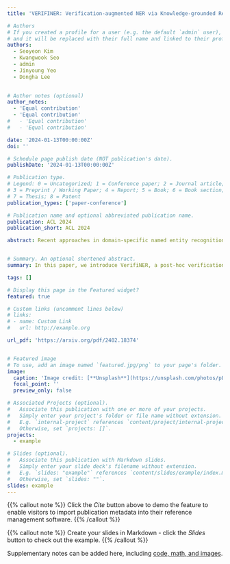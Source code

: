 ```yaml
---
title: 'VERIFINER: Verification-augmented NER via Knowledge-grounded Reasoning with Large Language Models'

# Authors
# If you created a profile for a user (e.g. the default `admin` user), write the username (folder name) here
# and it will be replaced with their full name and linked to their profile.
authors:
  - Seoyeon Kim
  - Kwangwook Seo 
  - admin
  - Jinyoung Yeo
  - Dongha Lee
 

# Author notes (optional)
author_notes:
  - 'Equal contribution'
  - 'Equal contribution'
#   - 'Equal contribution'
#   - 'Equal contribution'

date: '2024-01-13T00:00:00Z'
doi: ''

# Schedule page publish date (NOT publication's date).
publishDate: '2024-01-13T00:00:00Z'

# Publication type.
# Legend: 0 = Uncategorized; 1 = Conference paper; 2 = Journal article;
# 3 = Preprint / Working Paper; 4 = Report; 5 = Book; 6 = Book section;
# 7 = Thesis; 8 = Patent
publication_types: ['paper-conference']

# Publication name and optional abbreviated publication name.
publication: ACL 2024
publication_short: ACL 2024

abstract: Recent approaches in domain-specific named entity recognition (NER), such as biomedical NER, have shown remarkable advances. However, they still lack of faithfulness, producing erroneous predictions. We assume that knowledge of entities can be useful in verifying the correctness of the predictions. Despite the usefulness of knowledge, resolving such errors with knowledge is nontrivial, since the knowledge itself does not directly indicate the ground-truth label. To this end, we propose VerifiNER, a post-hoc verification framework that identifies errors from existing NER methods using knowledge and revises them into more faithful predictions. Our framework leverages the reasoning abilities of large language models to adequately ground on knowledge and the contextual information in the verification process. We validate effectiveness of VerifiNER through extensive experiments on biomedical datasets. The results suggest that VerifiNER can successfully verify errors from existing models as a model-agnostic approach. Further analyses on out-of-domain and low-resource settings show the usefulness of VerifiNER on real-world applications. 


# Summary. An optional shortened abstract.
summary: In this paper, we introduce VerifiNER, a post-hoc verification framework that identifies errors from existing NER methods using knowledge and revises them into more faithful predictions.

tags: []

# Display this page in the Featured widget?
featured: true

# Custom links (uncomment lines below)
# links:
# - name: Custom Link
#   url: http://example.org

url_pdf: 'https://arxiv.org/pdf/2402.18374'


# Featured image
# To use, add an image named `featured.jpg/png` to your page's folder.
image:
  caption: 'Image credit: [**Unsplash**](https://unsplash.com/photos/pLCdAaMFLTE)'
  focal_point: ''
  preview_only: false

# Associated Projects (optional).
#   Associate this publication with one or more of your projects.
#   Simply enter your project's folder or file name without extension.
#   E.g. `internal-project` references `content/project/internal-project/index.md`.
#   Otherwise, set `projects: []`.
projects:
  - example

# Slides (optional).
#   Associate this publication with Markdown slides.
#   Simply enter your slide deck's filename without extension.
#   E.g. `slides: "example"` references `content/slides/example/index.md`.
#   Otherwise, set `slides: ""`.
slides: example
---
```


{{% callout note %}}
Click the _Cite_ button above to demo the feature to enable visitors to import publication metadata into their reference management software.
{{% /callout %}}

{{% callout note %}}
Create your slides in Markdown - click the _Slides_ button to check out the example.
{{% /callout %}}

Supplementary notes can be added here, including [code, math, and images](https://wowchemy.com/docs/writing-markdown-latex/).
